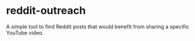 # reddit-outreach
A simple tool to find Reddit posts that would benefit from sharing a specific YouTube video.
